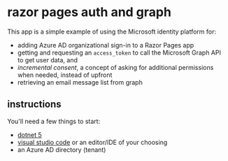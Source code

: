 # razor pages auth and graph

This app is a simple example of using the Microsoft identity platform for:

- adding Azure AD organizational sign-in to a Razor Pages app
- getting and requesting an `access_token` to call the Microsoft Graph API to get user data, and
- *incremental consent*, a concept of asking for additional permissions when needed, instead of upfront
- retrieving an email message list from graph

## instructions

You'll need a few things to start:

- [dotnet 5](https://get.dot.net)
- [visual studio code](https://code.visualstudio.com) or an editor/IDE of your choosing
- an Azure AD directory (tenant)